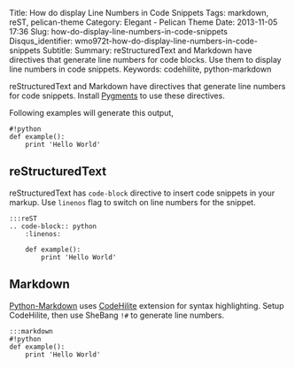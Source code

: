 Title: How do display Line Numbers in Code Snippets
Tags: markdown, reST, pelican-theme
Category: Elegant - Pelican Theme
Date: 2013-11-05 17:36
Slug: how-do-display-line-numbers-in-code-snippets
Disqus_identifier: wmo972t-how-do-display-line-numbers-in-code-snippets
Subtitle: 
Summary: reStructuredText and Markdown have directives that generate line
    numbers for code blocks. Use them to display line numbers in code snippets.
Keywords: codehilite, python-markdown

reStructuredText and Markdown have directives that generate line numbers for
code snippets. Install [Pygments](http://pygments.org/) to use these directives.

Following examples will generate this output,

    #!python
    def example():
        print 'Hello World'

reStructuredText
----------------

reStructuredText has `code-block` directive to insert code snippets in your
markup. Use `linenos` flag to switch on line numbers for the snippet.

    :::reST
    .. code-block:: python
        :linenos:

        def example():
            print 'Hello World'

Markdown
--------

[Python-Markdown](https://github.com/waylan/Python-Markdown) uses
[CodeHilite](http://pythonhosted.org/Markdown/extensions/code_hilite.html)
extension for syntax highlighting. Setup CodeHilite, then use SheBang `!#` to
generate line numbers.

    :::markdown
    #!python
    def example():
        print 'Hello World'

